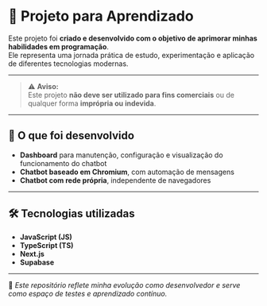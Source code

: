 # 🧠 Projeto para Aprendizado

Este projeto foi **criado e desenvolvido com o objetivo de aprimorar minhas habilidades em programação**.  
Ele representa uma jornada prática de estudo, experimentação e aplicação de diferentes tecnologias modernas.

---

> ⚠️ **Aviso:**  
> Este projeto **não deve ser utilizado para fins comerciais** ou de qualquer forma **imprópria ou indevida**.

---

## 🧩 O que foi desenvolvido

- **Dashboard** para manutenção, configuração e visualização do funcionamento do chatbot  
- **Chatbot baseado em Chromium**, com automação de mensagens  
- **Chatbot com rede própria**, independente de navegadores  

---

## 🛠️ Tecnologias utilizadas

- **JavaScript (JS)**
- **TypeScript (TS)**
- **Next.js**
- **Supabase**

---

💬 *Este repositório reflete minha evolução como desenvolvedor e serve como espaço de testes e aprendizado contínuo.*
